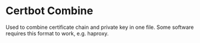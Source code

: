 # Certbot Combine

Used to combine certificate chain and private key in one file.  Some software requires this format to work, e.g. haproxy.

